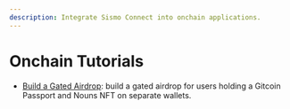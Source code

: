 ```yaml
---
description: Integrate Sismo Connect into onchain applications.
---
```


# Onchain Tutorials

* [Build a Gated Airdrop](tuto.md): build a gated airdrop for users holding a Gitcoin Passport and Nouns NFT on separate wallets.&#x20;
